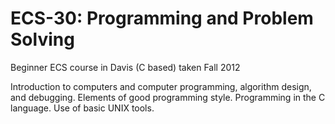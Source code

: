 ECS-30: Programming and Problem Solving
======

Beginner ECS course in Davis (C based) taken Fall 2012

Introduction to computers and computer programming, algorithm design, and debugging. Elements of good programming style. Programming in the C language. Use of basic UNIX tools.
